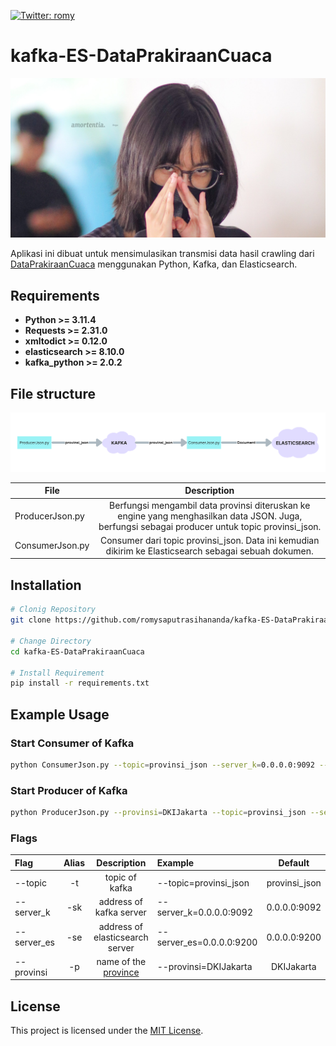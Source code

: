 [![Twitter: romy](https://img.shields.io/twitter/follow/RomySihananda)](https://twitter.com/RomySihananda)

# kafka-ES-DataPrakiraanCuaca

![](https://raw.githubusercontent.com/RomySaputraSihananda/RomySaputraSihananda/main/images/GBTKs-HakAAZd50.jpeg)

Aplikasi ini dibuat untuk mensimulasikan transmisi data hasil crawling dari [DataPrakiraanCuaca](https://github.com/RomySaputraSihananda/craw-DataPrakiraanCuaca) menggunakan Python, Kafka, dan Elasticsearch.

## Requirements

- **Python >= 3.11.4**
- **Requests >= 2.31.0**
- **xmltodict >= 0.12.0**
- **elasticsearch >= 8.10.0**
- **kafka_python >= 2.0.2**

## File structure

![](https://raw.githubusercontent.com/RomySaputraSihananda/RomySaputraSihananda/main/images/flowkafespy.png)

| File            |                                                                   Description                                                                   |
| --------------- | :---------------------------------------------------------------------------------------------------------------------------------------------: |
| ProducerJson.py | Berfungsi mengambil data provinsi diteruskan ke engine yang menghasilkan data JSON. Juga, berfungsi sebagai producer untuk topic provinsi_json. |
| ConsumerJson.py |                      Consumer dari topic provinsi_json. Data ini kemudian dikirim ke Elasticsearch sebagai sebuah dokumen.                      |

## Installation

```sh
# Clonig Repository
git clone https://github.com/romysaputrasihananda/kafka-ES-DataPrakiraanCuaca

# Change Directory
cd kafka-ES-DataPrakiraanCuaca

# Install Requirement
pip install -r requirements.txt
```

## Example Usage

### Start Consumer of Kafka

```bash
python ConsumerJson.py --topic=provinsi_json --server_k=0.0.0.0:9092 --server_es=0.0.0.0:9200
```

### Start Producer of Kafka

```bash
python ProducerJson.py --provinsi=DKIJakarta --topic=provinsi_json --server_k=0.0.0.0:9092
```

### Flags

| Flag        | Alias |             Description             | Example                  |    Default    |
| :---------- | :---: | :---------------------------------: | :----------------------- | :-----------: |
| --topic     |  -t   |           topic of kafka            | --topic=provinsi_json    | provinsi_json |
| --server_k  |  -sk  |       address of kafka server       | --server_k=0.0.0.0:9092  | 0.0.0.0:9092  |
| --server_es |  -se  |   address of elasticsearch server   | --server_es=0.0.0.0:9200 | 0.0.0.0:9200  |
| --provinsi  |  -p   | name of the [province](Province.md) | --provinsi=DKIJakarta    |  DKIJakarta   |

## License

This project is licensed under the [MIT License](LICENSE).
